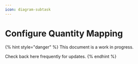 ```yaml
---
icon: diagram-subtask
---
```


# Configure Quantity Mapping

{% hint style="danger" %}
This document is a work in progress.

Check back here  frequently for updates.
{% endhint %}



